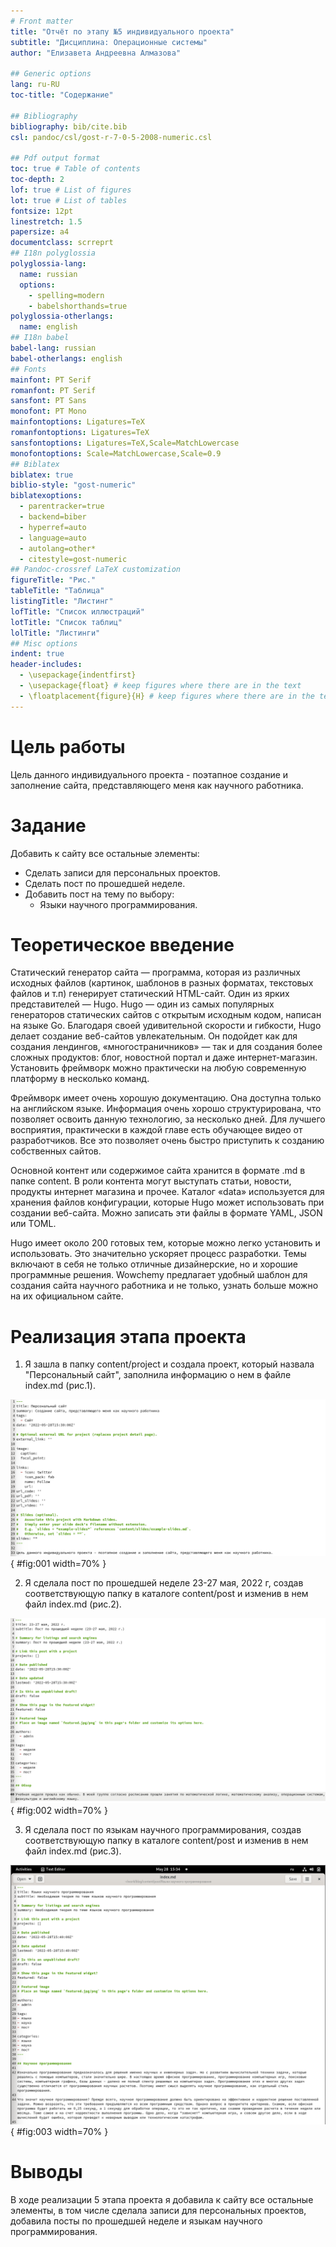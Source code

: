 ```yaml
---
# Front matter
title: "Отчёт по этапу №5 индивидуального проекта"
subtitle: "Дисциплина: Операционные системы"
author: "Елизавета Андреевна Алмазова"

## Generic options
lang: ru-RU
toc-title: "Содержание"

## Bibliography
bibliography: bib/cite.bib
csl: pandoc/csl/gost-r-7-0-5-2008-numeric.csl

## Pdf output format
toc: true # Table of contents
toc-depth: 2
lof: true # List of figures
lot: true # List of tables
fontsize: 12pt
linestretch: 1.5
papersize: a4
documentclass: scrreprt
## I18n polyglossia
polyglossia-lang:
  name: russian
  options:
	- spelling=modern
	- babelshorthands=true
polyglossia-otherlangs:
  name: english
## I18n babel
babel-lang: russian
babel-otherlangs: english
## Fonts
mainfont: PT Serif
romanfont: PT Serif
sansfont: PT Sans
monofont: PT Mono
mainfontoptions: Ligatures=TeX
romanfontoptions: Ligatures=TeX
sansfontoptions: Ligatures=TeX,Scale=MatchLowercase
monofontoptions: Scale=MatchLowercase,Scale=0.9
## Biblatex
biblatex: true
biblio-style: "gost-numeric"
biblatexoptions:
  - parentracker=true
  - backend=biber
  - hyperref=auto
  - language=auto
  - autolang=other*
  - citestyle=gost-numeric
## Pandoc-crossref LaTeX customization
figureTitle: "Рис."
tableTitle: "Таблица"
listingTitle: "Листинг"
lofTitle: "Список иллюстраций"
lotTitle: "Список таблиц"
lolTitle: "Листинги"
## Misc options
indent: true
header-includes:
  - \usepackage{indentfirst}
  - \usepackage{float} # keep figures where there are in the text
  - \floatplacement{figure}{H} # keep figures where there are in the text
---
```


# Цель работы

Цель данного индивидуального проекта - поэтапное создание и заполнение сайта, представляющего меня как научного работника. 

# Задание

Добавить к сайту все остальные элементы:

- Сделать записи для персональных проектов.
- Сделать пост по прошедшей неделе.
- Добавить пост на тему по выбору:
	- Языки научного программирования.

# Теоретическое введение

Статический генератор сайта — программа, которая из различных исходных файлов (картинок, шаблонов в разных форматах, текстовых файлов и т.п) генерирует статический HTML-сайт. Один из ярких представителей — Hugo. Hugo — один из самых популярных генераторов статических сайтов с открытым исходным кодом, написан на языке Go. Благодаря своей удивительной скорости и гибкости, Hugo делает создание веб-сайтов увлекательным. Он подойдет как для создания лендингов, «многостраничников» — так и для создания более сложных продуктов: блог, новостной портал и даже интернет-магазин. Установить фреймворк можно практически на любую современную платформу в несколько команд.

Фреймворк имеет очень хорошую документацию. Она доступна только на английском языке. Информация очень хорошо структурирована, что позволяет освоить данную технологию, за несколько дней. Для лучшего восприятия, практически в каждой главе есть обучающее видео от разработчиков. Все это позволяет очень быстро приступить к созданию собственных сайтов.

Основной контент или содержимое сайта хранится в формате .md в папке content. В роли контента могут выступать статьи, новости, продукты интернет магазина и прочее. Каталог «data» используется для хранения файлов конфигурации, которые Hugo может использовать при создании веб-сайта. Можно записать эти файлы в формате YAML, JSON или TOML.

Hugo имеет около 200 готовых тем, которые можно легко установить и использовать. Это значительно ускоряет процесс разработки. Темы включают в себя не только отличные дизайнерские, но и хорошие программные решения. Wowchemy предлагает удобный шаблон для создания сайта научного работника и не только, узнать больше можно на их официальном сайте.

# Реализация этапа проекта

1. Я зашла в папку content/project и создала проект, который назвала "Персональный сайт", заполнила информацию о нем в файле index.md (рис.1).

![Рисунок 1 - Редактирование проекта ](image/1.png){ #fig:001 width=70% }

2. Я сделала пост по прошедшей неделе 23-27 мая, 2022 г, создав соответствующую папку в каталоге content/post и изменив в нем файл index.md (рис.2).

![Рисунок 2 - Редактирование поста ](image/2.png){ #fig:002 width=70% }

3. Я сделала пост по языкам научного программирования, создав соответствующую папку в каталоге content/post и изменив в нем файл index.md (рис.3).

![Рисунок 3 - Редактирование поста ](image/3.png){ #fig:003 width=70% }

# Выводы

В ходе реализации 5 этапа проекта я добавила к сайту все остальные элементы, в том числе сделала записи для персональных проектов, добавила посты по прошедшей неделе и языкам научного программирования.
